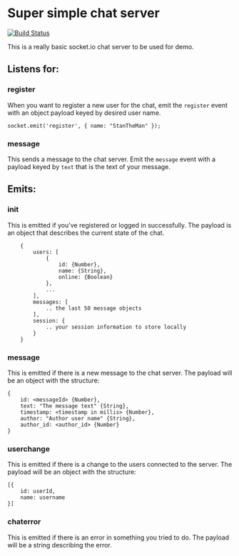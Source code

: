 # Super simple chat server
[![Build Status](https://travis-ci.org/jamesism/socket-chat.svg?branch=master)](https://travis-ci.org/jamesism/badges)

This is a really basic socket.io chat server to be used for demo.

## Listens for:

### register
When you want to register a new user for the chat, emit the `register` event with an object payload keyed by desired user name.

`socket.emit('register', { name: "StanTheMan" });`

### message
This sends a message to the chat server. Emit the `message` event with a payload keyed by `text` that is the text of your message.

## Emits:

### init
This is emitted if you've registered or logged in successfully. The payload is an object that describes the current state of the chat.
```
	{
		users: [
			{
				id: {Number},
				name: {String},
				online: {Boolean}
			},
			...
		],
		messages: [
			.. the last 50 message objects
		],
		session: {
			.. your session information to store locally
		}
	}
```

### message
This is emitted if there is a new message to the chat server. The payload will be an object with the structure:

```
{
	id: <messageId> {Number},
	text: "The message text" {String},
	timestamp: <timestamp in millis> {Number},
	author: "Author user name" {String},
	author_id: <author_id> {Number}
}
```

### userchange
This is emitted if there is a change to the users connected to the server. The payload will be an object with the structure:
```
[{
	id: userId,
	name: username
}]
```

### chaterror
This is emitted if there is an error in something you tried to do. The payload will be a string describing the error.
